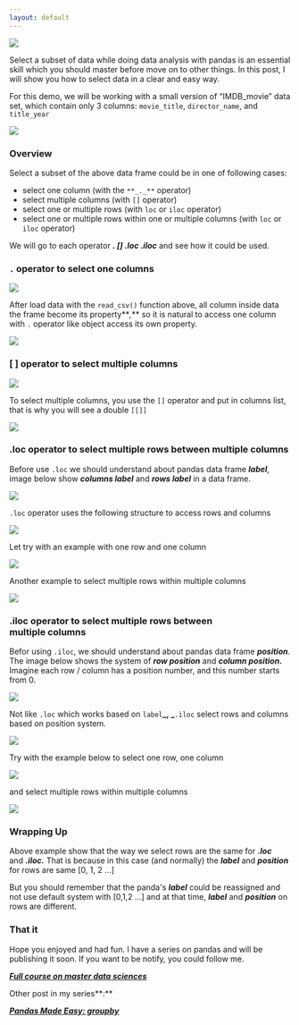 ```yaml
---
layout: default
---
```



![](https://cdn-images-1.medium.com/max/800/1*mcUE5DxuN2FngrJlXK6CHA.jpeg)

Select a subset of data while doing data analysis with pandas is an essential skill which you should master before move on to other things. In this post, I will show you how to select data in a clear and easy way.

For this demo, we will be working with a small version of “IMDB\_movie” data set, which contain only 3 columns: `movie_title`, `director_name`, and `title_year`

![](https://cdn-images-1.medium.com/max/800/1*Y4pdLS2UsoStRHIRJ5fYSA.jpeg)

### Overview

Select a subset of the above data frame could be in one of following cases:

*   select one column (with the `**_._**` operator)
*   select multiple columns (with `[]` operator)
*   select one or multiple rows (with `loc` or `iloc` operator)
*   select one or multiple rows within one or multiple columns (with `loc`  or `iloc`  operator)

We will go to each operator **_. \[\] .loc .iloc_** and see how it could be used.

### `.` operator to select one columns

![](https://cdn-images-1.medium.com/max/800/1*n-n1e2juuEoPlbKF_IWbAg.jpeg)

After load data with the `read_csv()`  function above, all column inside data the frame become its property**_,_** so it is natural to access one column with `.` operator like object access its own property.

![](https://cdn-images-1.medium.com/max/800/1*qVdj2KcDSpqYc6p4OsEcMA.jpeg)

### \[ \] operator to select multiple columns

![](https://cdn-images-1.medium.com/max/800/1*gKym4c2k7MpPPnYleHPbQw.jpeg)

To select multiple columns, you use the `[]` operator and put in columns list, that is why you will see a double `[[]]`

![](https://cdn-images-1.medium.com/max/800/1*Nm_0eGVO-1qkPZqpo2wYGQ.jpeg)

### .loc operator to select multiple rows between multiple columns

Before use `.loc`  we should understand about pandas data frame **_label_**, image below show **_columns label_** and **_rows label_** in a data frame.

![](https://cdn-images-1.medium.com/max/800/1*7gPxoriIkZM4IrEJwsmHew.jpeg)

`.loc` operator uses the following structure to access rows and columns

![](https://cdn-images-1.medium.com/max/800/1*-n5_QSgHncT1UBQNAWRngQ.jpeg)

Let try with an example with one row and one column

![](https://cdn-images-1.medium.com/max/800/1*vZhd9DcbZ62xkusiG3jdgg.jpeg)

Another example to select multiple rows within multiple columns

![](https://cdn-images-1.medium.com/max/800/1*uUiOOW-g1NWuBwYYJ0sfxQ.png)

### .iloc operator to select multiple rows between multiple columns

Befor using `.iloc`,  we should understand about pandas data frame **_position_**.  The image below shows the system of **_row position_** and **_column position._** Imagine each row / column has a position number, and this number starts from 0.

![](https://cdn-images-1.medium.com/max/800/1*0O1iQSLS70XEOU1Z-o_wMw.jpeg)

Not like `.loc`  which works based on `label`**_, _**`.iloc`  select rows and columns based on position system.

![](https://cdn-images-1.medium.com/max/800/1*8ehfA7b09buBZEaR8-50kw.jpeg)

Try with the example below to select one row, one column

![](https://cdn-images-1.medium.com/max/800/1*YjCUtfRP9H3aA5CXm6MK4g.png)

and select multiple rows within multiple columns

![](https://cdn-images-1.medium.com/max/800/1*rzMvelkkmcPMKpLBAvaBDg.png)

### Wrapping Up

Above example show that the way we select rows are the same for **_.loc_** and **_.iloc._** That is because in this case (and normally) the **_label_** and **_position_** for rows are same \[0, 1, 2 …\]

But you should remember that the panda's **_label_** could be reassigned and not use default system with \[0,1,2 …\] and at that time, **_label_** and **_position_** on rows are different.

### That it

Hope you enjoyed and had fun. I have a series on pandas and will be publishing it soon. If you want to be notify, you could follow me.

[**_Full course on master data sciences_**](https://www.masterdatasciences.com/)

Other post in my series**_:_**

[**_Pandas Made Easy: groupby_**](https://medium.com/@phamtan500/pandas-made-easy-groupby-65e4e3c26a6)